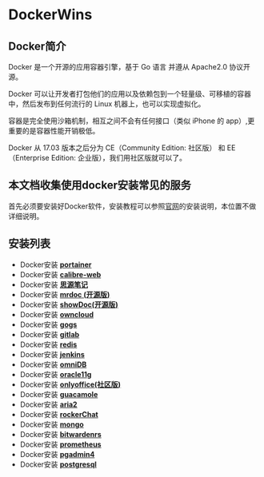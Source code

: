 # DockerWins #
## Docker简介 ##
Docker 是一个开源的应用容器引擎，基于 Go 语言 并遵从 Apache2.0 协议开源。

Docker 可以让开发者打包他们的应用以及依赖包到一个轻量级、可移植的容器中，然后发布到任何流行的 Linux 机器上，也可以实现虚拟化。

容器是完全使用沙箱机制，相互之间不会有任何接口（类似 iPhone 的 app）,更重要的是容器性能开销极低。

Docker 从 17.03 版本之后分为 CE（Community Edition: 社区版） 和 EE（Enterprise Edition: 企业版），我们用社区版就可以了。

## 本文档收集使用docker安装常见的服务 ##
首先必须要安装好Docker软件，安装教程可以参照[官网](https://www.docker.com/products/docker-desktop/)的安装说明，本位置不做详细说明。


## 安装列表 ##

- Docker安装 **[portainer](./src/protainer.md)**
- Docker安装 **[calibre-web](./src/calibre-web.md)**
- Docker安装 **[思源笔记](./src/siyuan.md)**
- Docker安装 **[mrdoc (开源版)](./src/mrdoc.md)**
- Docker安装 **[showDoc(开源版)](./src/showDoc.md)**
- Docker安装 **[owncloud](./src/owncloud.md)**
- Docker安装 **[gogs](./src/gogs.md)**
- Docker安装 **[gitlab](./src/gitlab.md)**
- Docker安装 **[redis](./src/redis.md)**
- Docker安装 **[jenkins](./src/Jenkins.md)**
- Docker安装 **[omniDB](./src/omniDB.md)**
- Docker安装 **[oracle11g](./src/oracle11g.md)**
- Docker安装 **[onlyoffice(社区版)](./src/onlyoffice.md)**
- Docker安装 **[guacamole](./src/guacamole.md)**
- Docker安装 **[aria2](./src/aria2.md)**
- Docker安装 **[rockerChat](./src/rockerChat.md)**
- Docker安装 **[mongo](./src/mongo.md)**
- Docker安装 **[bitwardenrs](./src/bitwardenrs.md)**
- Docker安装 **[prometheus](./src/prometheus.md)**
- Docker安装 **[pgadmin4](./src/pgadmin4.md)**
- Docker安装 **[postgresql](./src/postgresql.md)**
